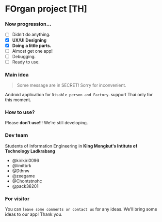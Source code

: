# FOrgan project \[TH\]

### Now progression...
- [ ] Didn't do anything.
- [x] **UX/UI Designing**
- [x] **Doing a little parts.**
- [ ] Almost get one app!
- [ ] Debugging.
- [ ] Ready to use.

### Main idea
> Some message are in SECRET! Sorry for inconvenient.

Android application for `Disable person and Factory`.
support Thai only for this moment.

### How to use?
Please **don't use**!!! We're still developing.

### Dev team
Students of Information Engineering in **King Mongkut's Intitute of Technology Ladkrabang** 
- @kirikiri0096
- @limitbrk
- @Dthnw
- @zeegame
- @Chontstnohc
- @pack38201

### For visitor
You can `leave some comments or contact us` for any ideas. We'll bring some ideas to our app! Thank you.
